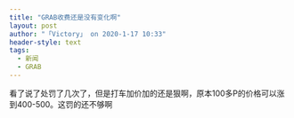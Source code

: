 ```yaml
---
title: "GRAB收费还是没有变化啊"
layout: post
author: "「Victory」 on 2020-1-17 10:33"
header-style: text
tags:
  - 新闻
  - GRAB
---
```


<head></head>
<body>
  看了说了处罚了几次了，但是打车加价加的还是狠啊，原本100多P的价格可以涨到400-500。这罚的还不够啊
 <br>
</body>


